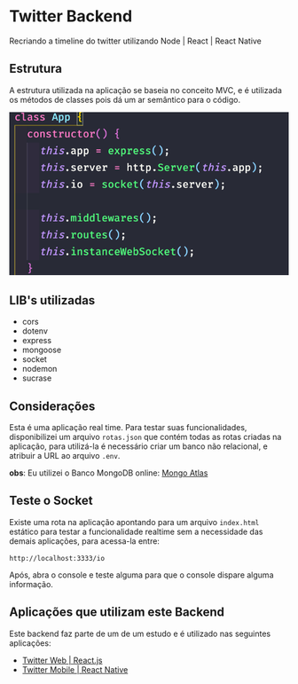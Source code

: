 # Twitter Backend

Recriando a timeline do twitter utilizando Node | React | React Native

## Estrutura

A estrutura utilizada na aplicação se baseia no conceito MVC, e é utilizada os métodos de classes pois dá um ar semântico para o código.

![exemplo do código](./images/app.png)

## LIB's utilizadas

- cors
- dotenv
- express
- mongoose
- socket
- nodemon
- sucrase

## Considerações

Esta é uma aplicação real time. Para testar suas funcionalidades, disponibilizei um arquivo `rotas.json` que contém todas as rotas criadas na aplicação, para utilizá-la é necessário criar
um banco não relacional, e atribuir a URL ao arquivo `.env`.

**obs**: Eu utilizei o Banco MongoDB online: [Mongo Atlas](https://www.mongodb.com/)

## Teste o Socket

Existe uma rota na aplicação apontando para um arquivo `index.html` estático para testar a funcionalidade realtime sem a necessidade das demais aplicações, para acessa-la entre:

```
http://localhost:3333/io
```

Após, abra o console e teste alguma para que o console dispare alguma informação.

## Aplicações que utilizam este Backend

Este backend faz parte de um de um estudo e é utilizado nas seguintes aplicações:

- [Twitter Web | React.js](#!)
- [Twitter Mobile | React Native](#!)
